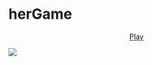 <h1>herGame</h1>
<p align="center">
<a href="https://honziktillu.github.io/herGame/" target="_blank">Play</a>
</p>
<img src="https://i.ytimg.com/vi/iQltIimuJlk/maxresdefault.jpg">
